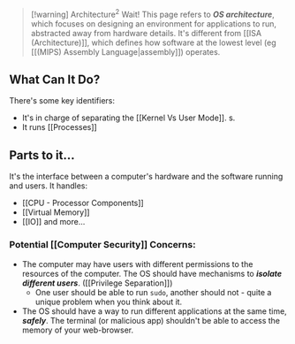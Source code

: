 
> [!warning] Architecture$^2$
> Wait! This page refers to ***OS architecture***, which focuses on designing an environment for applications to run, abstracted away from hardware details. It's different from [[ISA (Architecture)]], which defines how software at the lowest level (eg [[(MIPS) Assembly Language|assembly]]) operates. 

## What Can It Do?
There's some key identifiers:
- It's in charge of separating the [[Kernel Vs User Mode]]. s.
- It runs [[Processes]]

## Parts to it...
It's the interface between a computer's hardware and the software running and users. It handles:
- [[CPU - Processor Components]]
- [[Virtual Memory]]
- [[IO]] and more...



### Potential [[Computer Security]] Concerns:
- The computer may have users with different permissions to the resources of the computer. The OS should have mechanisms to ***isolate different users***. ([[Privilege Separation]])
	- One user should be able to run `sudo`, another should not - quite a unique problem when you think about it. 
- The OS should have a way to run different applications at the same time, ***safely***. The terminal (or malicious app) shouldn't be able to access the memory of your web-browser.

